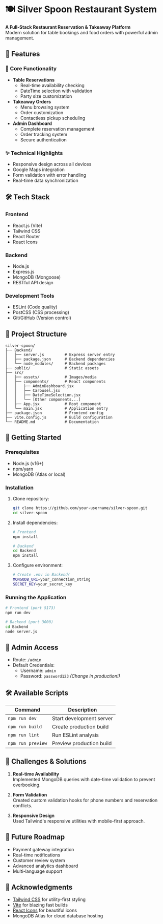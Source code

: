 
# 🍽️ Silver Spoon Restaurant System

**A Full-Stack Restaurant Reservation & Takeaway Platform**  
Modern solution for table bookings and food orders with powerful admin management.

## 🌟 Features

### 🎯 Core Functionality
- **Table Reservations**
  - Real-time availability checking
  - DateTime selection with validation
  - Party size customization
- **Takeaway Orders**
  - Menu browsing system
  - Order customization
  - Contactless pickup scheduling
- **Admin Dashboard**
  - Complete reservation management
  - Order tracking system
  - Secure authentication

### ✨ Technical Highlights
- Responsive design across all devices
- Google Maps integration
- Form validation with error handling
- Real-time data synchronization

## 🛠️ Tech Stack

### Frontend
- React.js (Vite)
- Tailwind CSS
- React Router
- React Icons

### Backend
- Node.js
- Express.js
- MongoDB (Mongoose)
- RESTful API design

### Development Tools
- ESLint (Code quality)
- PostCSS (CSS processing)
- Git/GitHub (Version control)

## 📂 Project Structure

```
silver-spoon/
├── Backend/
│   ├── server.js         # Express server entry
│   ├── package.json      # Backend dependencies
│   └── node_modules/     # Backend packages
├── public/               # Static assets
├── src/
│   ├── assets/           # Images/media
│   ├── components/       # React components
│   │   ├── AdminDashboard.jsx
│   │   ├── Carousel.jsx
│   │   ├── DateTimeSelection.jsx
│   │   └── [Other components...]
│   ├── App.jsx           # Root component
│   └── main.jsx          # Application entry
├── package.json          # Frontend config
├── vite.config.js        # Build configuration
└── README.md             # Documentation
```

## 🚀 Getting Started

### Prerequisites
- Node.js (v16+)
- npm/yarn
- MongoDB (Atlas or local)

### Installation
1. Clone repository:
   ```bash
   git clone https://github.com/your-username/silver-spoon.git
   cd silver-spoon
   ```

2. Install dependencies:
   ```bash
   # Frontend
   npm install
   
   # Backend
   cd Backend
   npm install
   ```

3. Configure environment:
   ```bash
   # Create .env in Backend/
   MONGODB_URI=your_connection_string
   SECRET_KEY=your_secret_key
   ```

### Running the Application
```bash
# Frontend (port 5173)
npm run dev

# Backend (port 3000)
cd Backend
node server.js
```

## 🔑 Admin Access
- Route: `/admin`
- Default Credentials:
  - Username: `admin`
  - Password: `password123` *(Change in production!)*

## 🛠️ Available Scripts
| Command          | Description                     |
|------------------|---------------------------------|
| `npm run dev`    | Start development server        |
| `npm run build`  | Create production build         |
| `npm run lint`   | Run ESLint analysis            |
| `npm run preview`| Preview production build       |

## 🧩 Challenges & Solutions
1. **Real-time Availability**  
   Implemented MongoDB queries with date-time validation to prevent overbooking.

2. **Form Validation**  
   Created custom validation hooks for phone numbers and reservation conflicts.

3. **Responsive Design**  
   Used Tailwind's responsive utilities with mobile-first approach.

## 🔮 Future Roadmap
- Payment gateway integration
- Real-time notifications
- Customer review system
- Advanced analytics dashboard
- Multi-language support


## 🙏 Acknowledgments
- [Tailwind CSS](https://tailwindcss.com) for utility-first styling
- [Vite](https://vitejs.dev) for blazing fast builds
- [React Icons](https://react-icons.github.io) for beautiful icons
- MongoDB Atlas for cloud database hosting


